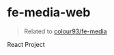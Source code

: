 # fe-media-web

> Related to [colour93/fe-media](https://github.com/colour93/fe-media)

React Project
